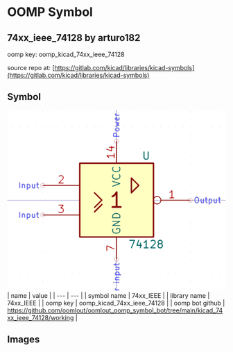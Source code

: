 # OOMP Symbol  
## 74xx_ieee_74128  by arturo182  
  
oomp key: oomp_kicad_74xx_ieee_74128  
  
source repo at: [https://gitlab.com/kicad/libraries/kicad-symbols](https://gitlab.com/kicad/libraries/kicad-symbols)  
## Symbol  
  
[![working.png](working_600.png)](working.png)  
| name | value | 
| --- | --- | 
| symbol name | 74xx_IEEE | 
| library name | 74xx_IEEE | 
| oomp key | oomp_kicad_74xx_ieee_74128 | 
| oomp bot github | https://github.com/oomlout/oomlout_oomp_symbol_bot/tree/main/kicad_74xx_ieee_74128/working | 
## Images  
